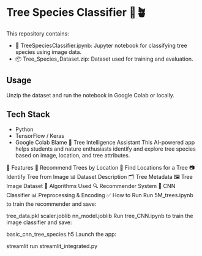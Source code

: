 # Tree Species Classifier 🌳🪴

This repository contains:

- 📘 TreeSpeciesClassifier.ipynb: Jupyter notebook for classifying tree species using image data.
- 📦 Tree_Species_Dataset.zip: Dataset used for training and evaluation.

## Usage
Unzip the dataset and run the notebook in Google Colab or locally.

## Tech Stack
- Python
- TensorFlow / Keras
- Google Colab
Blame
🌳 Tree Intelligence Assistant
This AI-powered app helps students and nature enthusiasts identify and explore tree species based on image, location, and tree attributes.

🧠 Features
🌲 Recommend Trees by Location
📍 Find Locations for a Tree
📷 Identify Tree from Image
📊 Dataset Description
🗂️ Tree Metadata
🖼️ Tree Image Dataset
🧪 Algorithms Used
🔍 Recommender System
🧠 CNN Classifier
📊 Preprocessing & Encoding
✅ How to Run
Run 5M_trees.ipynb to train the recommender and save:

tree_data.pkl
scaler.joblib
nn_model.joblib
Run tree_CNN.ipynb to train the image classifier and save:

basic_cnn_tree_species.h5
Launch the app:

streamlit run streamlit_integrated.py
